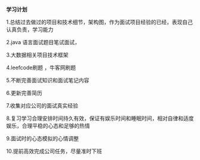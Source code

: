 **学习计划**

1.总结过去做过的项目和技术细节，架构图，作为面试项目经验的已经，表现自己认真负责，学习能力

2.java 语言面试题目笔试面试，

3.大数据相关项目技术框架

4.leefcode刷题 ，牛客网刷题

5.不断完善面试知识和面试笔记内容

6.更新完善简历

7.收集对应公司的面试真实经验

8.复习学习合理安排时间持久有效，保证有娱乐时间和睡眠时间，相对自律和适度娱乐，合理平稳的心态和足够的热情

9.面试时的心态模拟的心情调整

10.提前高效完成公司任务，尽量准时下班